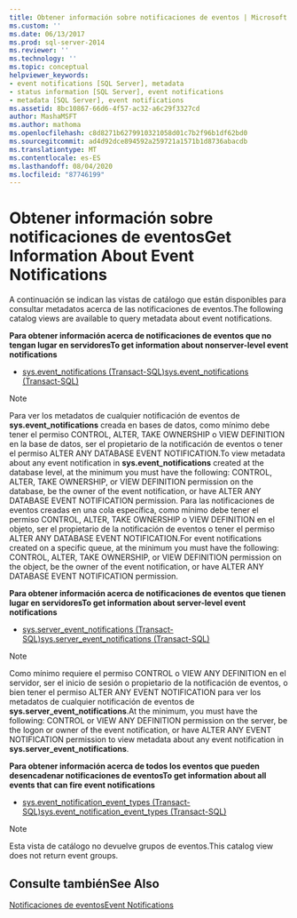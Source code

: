 ```yaml
---
title: Obtener información sobre notificaciones de eventos | Microsoft Docs
ms.custom: ''
ms.date: 06/13/2017
ms.prod: sql-server-2014
ms.reviewer: ''
ms.technology: ''
ms.topic: conceptual
helpviewer_keywords:
- event notifications [SQL Server], metadata
- status information [SQL Server], event notifications
- metadata [SQL Server], event notifications
ms.assetid: 8bc10867-66d6-4f57-ac32-a6c29f3327cd
author: MashaMSFT
ms.author: mathoma
ms.openlocfilehash: c8d8271b6279910321058d01c7b2f96b1df62bd0
ms.sourcegitcommit: ad4d92dce894592a259721a1571b1d8736abacdb
ms.translationtype: MT
ms.contentlocale: es-ES
ms.lasthandoff: 08/04/2020
ms.locfileid: "87746199"
---
```

# <a name="get-information-about-event-notifications"></a><span data-ttu-id="3dd87-102">Obtener información sobre notificaciones de eventos</span><span class="sxs-lookup"><span data-stu-id="3dd87-102">Get Information About Event Notifications</span></span>
  <span data-ttu-id="3dd87-103">A continuación se indican las vistas de catálogo que están disponibles para consultar metadatos acerca de las notificaciones de eventos.</span><span class="sxs-lookup"><span data-stu-id="3dd87-103">The following catalog views are available to query metadata about event notifications.</span></span>  
  
 <span data-ttu-id="3dd87-104">**Para obtener información acerca de notificaciones de eventos que no tengan lugar en servidores**</span><span class="sxs-lookup"><span data-stu-id="3dd87-104">**To get information about nonserver-level event notifications**</span></span>  
  
-   [<span data-ttu-id="3dd87-105">sys.event_notifications &#40;Transact-SQL&#41;</span><span class="sxs-lookup"><span data-stu-id="3dd87-105">sys.event_notifications &#40;Transact-SQL&#41;</span></span>](/sql/relational-databases/system-catalog-views/sys-event-notifications-transact-sql)  
  
> [!NOTE]  
>  <span data-ttu-id="3dd87-106">Para ver los metadatos de cualquier notificación de eventos de **sys.event_notifications** creada en bases de datos, como mínimo debe tener el permiso CONTROL, ALTER, TAKE OWNERSHIP o VIEW DEFINITION en la base de datos, ser el propietario de la notificación de eventos o tener el permiso ALTER ANY DATABASE EVENT NOTIFICATION.</span><span class="sxs-lookup"><span data-stu-id="3dd87-106">To view metadata about any event notification in **sys.event_notifications** created at the database level, at the minimum you must have the following: CONTROL, ALTER, TAKE OWNERSHIP, or VIEW DEFINITION permission on the database, be the owner of the event notification, or have ALTER ANY DATABASE EVENT NOTIFICATION permission.</span></span> <span data-ttu-id="3dd87-107">Para las notificaciones de eventos creadas en una cola específica, como mínimo debe tener el permiso CONTROL, ALTER, TAKE OWNERSHIP o VIEW DEFINITION en el objeto, ser el propietario de la notificación de eventos o tener el permiso ALTER ANY DATABASE EVENT NOTIFICATION.</span><span class="sxs-lookup"><span data-stu-id="3dd87-107">For event notifications created on a specific queue, at the minimum you must have the following: CONTROL, ALTER, TAKE OWNERSHIP, or VIEW DEFINITION permission on the object, be the owner of the event notification, or have ALTER ANY DATABASE EVENT NOTIFICATION permission.</span></span>  
  
 <span data-ttu-id="3dd87-108">**Para obtener información acerca de notificaciones de eventos que tienen lugar en servidores**</span><span class="sxs-lookup"><span data-stu-id="3dd87-108">**To get information about server-level event notifications**</span></span>  
  
-   [<span data-ttu-id="3dd87-109">sys.server_event_notifications &#40;Transact-SQL&#41;</span><span class="sxs-lookup"><span data-stu-id="3dd87-109">sys.server_event_notifications &#40;Transact-SQL&#41;</span></span>](/sql/relational-databases/system-catalog-views/sys-server-event-notifications-transact-sql)  
  
> [!NOTE]  
>  <span data-ttu-id="3dd87-110">Como mínimo requiere el permiso CONTROL o VIEW ANY DEFINITION en el servidor, ser el inicio de sesión o propietario de la notificación de eventos, o bien tener el permiso ALTER ANY EVENT NOTIFICATION para ver los metadatos de cualquier notificación de eventos de **sys.server_event_notifications**.</span><span class="sxs-lookup"><span data-stu-id="3dd87-110">At the minimum, you must have the following: CONTROL or VIEW ANY DEFINITION permission on the server, be the logon or owner of the event notification, or have ALTER ANY EVENT NOTIFICATION permission to view metadata about any event notification in **sys.server_event_notifications**.</span></span>  
  
 <span data-ttu-id="3dd87-111">**Para obtener información acerca de todos los eventos que pueden desencadenar notificaciones de eventos**</span><span class="sxs-lookup"><span data-stu-id="3dd87-111">**To get information about all events that can fire event notifications**</span></span>  
  
-   [<span data-ttu-id="3dd87-112">sys.event_notification_event_types &#40;Transact-SQL&#41;</span><span class="sxs-lookup"><span data-stu-id="3dd87-112">sys.event_notification_event_types &#40;Transact-SQL&#41;</span></span>](/sql/relational-databases/system-catalog-views/sys-event-notification-event-types-transact-sql)  
  
> [!NOTE]  
>  <span data-ttu-id="3dd87-113">Esta vista de catálogo no devuelve grupos de eventos.</span><span class="sxs-lookup"><span data-stu-id="3dd87-113">This catalog view does not return event groups.</span></span>  
  
## <a name="see-also"></a><span data-ttu-id="3dd87-114">Consulte también</span><span class="sxs-lookup"><span data-stu-id="3dd87-114">See Also</span></span>  
 [<span data-ttu-id="3dd87-115">Notificaciones de eventos</span><span class="sxs-lookup"><span data-stu-id="3dd87-115">Event Notifications</span></span>](event-notifications.md)  
  
  
